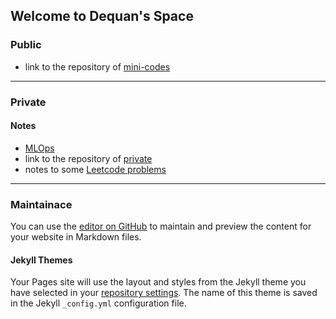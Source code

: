 ## Welcome to Dequan's Space 

### Public 
* link to the repository of [mini-codes](https://github.com/erdeq-upenn/mini_code)

---

### Private
#### Notes 
* [MLOps](https://github.com/erdeq-upenn/erdeq-upenn/tree/master/1-learning_note/8-MLOps)
* link to the repository of [private](https://github.com/erdeq-upenn/erdeq-upenn)
* notes to some [Leetcode problems](https://github.com/erdeq-upenn/erdeq-upenn/tree/master/3-code/0-lc)

---

### Maintainace 
You can use the [editor on GitHub](https://github.com/erdeq-upenn/erdeq-upenn.github.io/edit/main/README.md) to maintain and preview the content for your website in Markdown files.

#### Jekyll Themes

Your Pages site will use the layout and styles from the Jekyll theme you have selected in your [repository settings](https://github.com/erdeq-upenn/erdeq-upenn.github.io/settings/pages). The name of this theme is saved in the Jekyll `_config.yml` configuration file.
